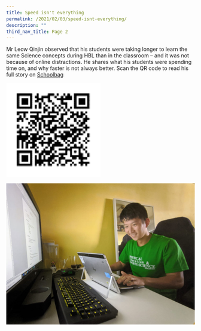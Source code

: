 ```yaml
---
title: Speed isn't everything
permalink: /2021/02/03/speed-isnt-everything/
description: ""
third_nav_title: Page 2
---
```


<p>Mr Leow Qinjin observed that his students were taking longer to learn the same Science concepts during HBL than in the classroom &ndash; and it was not because of online distractions. He shares what his students were spending time on, and why faster is not always better. Scan the QR code to read his full story on&nbsp;<a href="https://www.schoolbag.edu.sg/story/first-person-speed-isn-t-everything">Schoolbag</a>

<img src="/images/QR-QJ.png" 
     style="width:50%">
	
![](/images/17-April.jpeg)
